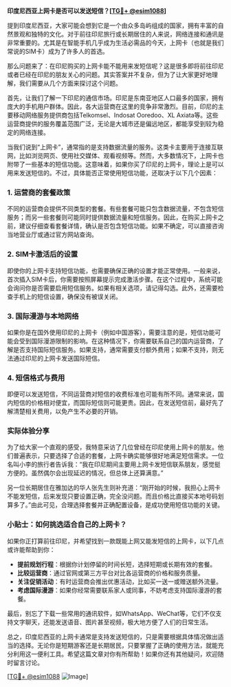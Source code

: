 **印度尼西亚上网卡是否可以发送短信？[[TG💪+ @esim1088](https://t.me/s/esim1088)]**

提到印度尼西亚，大家可能会想到它是一个由众多岛屿组成的国家，拥有丰富的自然景观和独特的文化。对于前往印尼旅行或长期居住的人来说，网络连接和通讯是非常重要的。尤其是在智能手机几乎成为生活必需品的今天，上网卡（也就是我们常说的SIM卡）成为了许多人的首选。

那么问题来了：在印尼购买的上网卡能不能用来发短信呢？这是很多即将前往印尼或者已经在印尼的朋友关心的问题。其实答案并不复杂，但为了让大家更好地理解，我们需要从几个方面来探讨这个问题。

首先，让我们了解一下印尼的通信市场。印尼是东南亚地区人口最多的国家，拥有庞大的手机用户群体。因此，各大运营商在这里的竞争非常激烈。目前，印尼的主要移动网络服务提供商包括Telkomsel、Indosat Ooredoo、XL Axiata等。这些运营商提供的服务覆盖范围广泛，无论是大城市还是偏远地区，都能享受到较为稳定的网络连接。

当我们说到“上网卡”，通常指的是支持数据流量的服务。这类卡主要用于连接互联网，比如浏览网页、使用社交媒体、观看视频等。然而，大多数情况下，上网卡也附带了一些基本的短信功能。这意味着，如果你买了印尼的上网卡，理论上是可以用来发送短信的。不过，具体能否正常使用短信功能，还取决于以下几个因素：

### 1. **运营商的套餐政策**
不同的运营商会提供不同类型的套餐。有些套餐可能只包含数据流量，不包含短信服务；而另一些套餐则可能同时提供数据流量和短信服务。因此，在购买上网卡之前，建议仔细查看套餐详情，确认是否包含短信功能。如果不确定，可以直接咨询当地营业厅或通过官方网站查询。

### 2. **SIM卡激活后的设置**
即使你的上网卡支持短信功能，也需要确保正确的设置才能正常使用。一般来说，首次插入SIM卡后，你需要按照屏幕提示完成激活步骤。在这个过程中，系统可能会询问你是否需要启用短信服务。如果有相关选项，请记得勾选。此外，还需要检查手机上的短信设置，确保没有被误关闭。

### 3. **国际漫游与本地网络**
如果你是在国外使用印尼的上网卡（例如中国游客），需要注意的是，短信功能可能会受到国际漫游限制的影响。在这种情况下，你需要联系自己的国内运营商，了解是否支持国际短信服务。如果支持，通常需要支付额外费用；如果不支持，则无法通过印尼的上网卡发送国际短信。

### 4. **短信格式与费用**
即便可以发送短信，不同运营商对短信的收费标准也可能有所不同。通常来说，国内短信的价格相对便宜，而国际短信则可能更贵。因此，在发送短信前，最好先了解清楚相关费用，以免产生不必要的开销。

### 实际体验分享

为了给大家一个直观的感受，我特意采访了几位曾经在印尼使用上网卡的朋友。他们普遍表示，只要选择了合适的套餐，上网卡确实能够很好地满足短信需求。一位名叫小李的旅行者告诉我：“我在印尼期间主要用上网卡发短信联系朋友，感觉挺方便的。虽然偶尔会出现延迟的情况，但总体上还算满意。”

另一位长期居住在雅加达的华人张先生则补充道：“刚开始的时候，我担心上网卡不能发短信，后来发现只要设置正确，完全没问题。而且价格比直接买本地号码划算多了。”由此可见，合理选择套餐并正确配置设备，是成功使用短信功能的关键。

### 小贴士：如何挑选适合自己的上网卡？

如果你正打算前往印尼，并希望找到一款既能上网又能发短信的上网卡，以下几点或许能帮助到你：

- **提前规划行程**：根据你计划停留的时间长短，选择短期或长期有效的套餐。
- **比较运营商**：通过官网或第三方平台对比各运营商的价格和服务质量。
- **关注促销活动**：有时运营商会推出优惠活动，比如买一送一或赠送额外流量。
- **考虑国际漫游**：如果你经常需要联系家人或同事，不妨考虑支持国际漫游的套餐。

最后，别忘了下载一些常用的通讯软件，如WhatsApp、WeChat等，它们不仅支持文字聊天，还能发送语音、图片甚至视频，极大地方便了人们的日常生活。

总之，印度尼西亚的上网卡通常是支持发送短信的，只是需要根据具体情况做出适当的选择。无论你是短期游客还是长期居民，只要掌握了正确的使用方法，就能充分利用这一便利工具。希望这篇文章对你有所帮助！如果你还有其他疑问，欢迎随时留言讨论。

[[TG💪+ @esim1088](https://t.me/s/esim1088) ![Image](https://i.postimg.cc/4NQfJmqS/Snipaste-2025-05-13-00-14-12.png)]